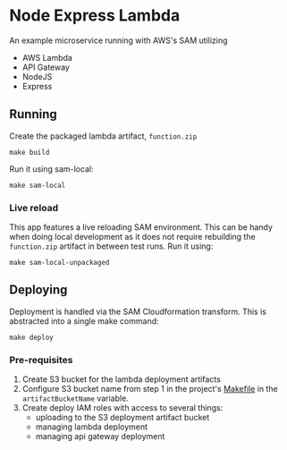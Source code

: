 # Node Express Lambda
An example microservice running with AWS's SAM utilizing
- AWS Lambda
- API Gateway
- NodeJS
- Express

## Running
Create the packaged lambda artifact, `function.zip`
```shell script
make build
```
Run it using sam-local:
```shell script
make sam-local
```

### Live reload
This app features a live reloading SAM environment.
This can be handy when doing local development as it does not require rebuilding the
 `function.zip` artifact in between test runs.
Run it using:
```shell script
make sam-local-unpackaged
```

## Deploying
Deployment is handled via the SAM Cloudformation transform.
This is abstracted into a single make command:
```shell script
make deploy
```

### Pre-requisites
1. Create S3 bucket for the lambda deployment artifacts
2. Configure S3 bucket name from step 1 in the project's [Makefile](./Makefile) in the `artifactBucketName` variable.
3. Create deploy IAM roles with access to several things:
    - uploading to the S3 deployment artifact bucket
    - managing lambda deployment
    - managing api gateway deployment